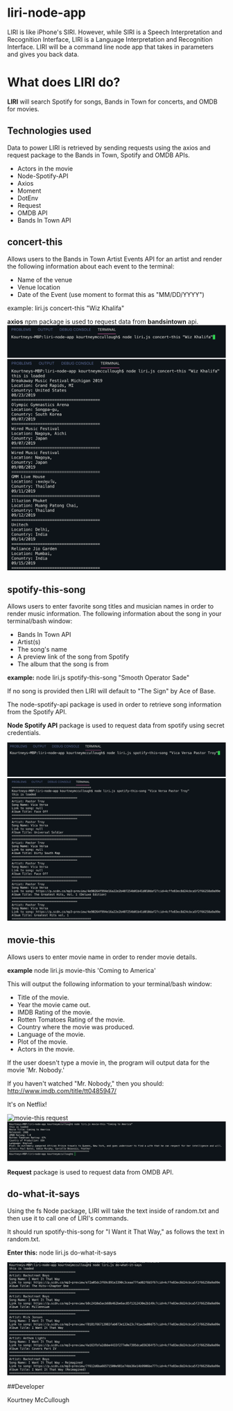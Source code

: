 # liri-node-app

LIRI is like iPhone's SIRI. However, while SIRI is a Speech Interpretation and Recognition Interface, LIRI is a Language Interpretation and Recognition Interface. LIRI will be a command line node app that takes in parameters and gives you back data.

# What does LIRI do?

**LIRI** will search Spotify for songs, Bands in Town for concerts, and OMDB for movies.

## Technologies used

Data to power LIRI is retrieved by sending requests using the axios and request package to the Bands in Town, Spotify and OMDB APIs.

- Actors in the movie
- Node-Spotify-API
- Axios
- Moment
- DotEnv
- Request
- OMDB API
- Bands In Town API

## concert-this

Allows users to the Bands in Town Artist Events API for an artist and render the following information about each event to the terminal:

- Name of the venue
- Venue location
- Date of the Event (use moment to format this as "MM/DD/YYYY")

example: liri.js concert-this "Wiz Khalifa"

**axios** npm package is used to request data from **bandsintown** api.
![concert-this request](assets/images/concert1.png)
![concert-this terminal results](assets/images/concert2.png)

## spotify-this-song

Allows users to enter favorite song titles and musician names in order to render music information. The following information about the song in your terminal/bash window:

- Bands In Town API
- Artist(s)
- The song's name
- A preview link of the song from Spotify
- The album that the song is from

**example:** node liri.js spotify-this-song "Smooth Operator Sade"

If no song is provided then LIRI will default to "The Sign" by Ace of Base.

The node-spotify-api package is used in order to retrieve song information from the Spotify API.

**Node Spotify API** package is used to request data from spotify using secret credentials.

![spotify-this-song request](assets/images/spotify1.png)
![spotify-this-song  terminal results](assets/images/spotify2.png)

## movie-this

Allows users to enter movie name in order to render movie details.

**example** node liri.js movie-this 'Coming to America'

This will output the following information to your terminal/bash window:

- Title of the movie.
- Year the movie came out.
- IMDB Rating of the movie.
- Rotten Tomatoes Rating of the movie.
- Country where the movie was produced.
- Language of the movie.
- Plot of the movie.
- Actors in the movie.

If the user doesn't type a movie in, the program will output data for the movie 'Mr. Nobody.'

If you haven't watched "Mr. Nobody," then you should: http://www.imdb.com/title/tt0485947/

It's on Netflix!

![movie-this request](assets/images/movie.png)
![movie-this terminal results](assets/images/movie2.png)

**Request** package is used to request data from OMDB API.

## do-what-it-says

Using the fs Node package, LIRI will take the text inside of random.txt and then use it to call one of LIRI's commands.

It should run spotify-this-song for "I Want it That Way," as follows the text in random.txt.

**Enter this:** node liri.js do-what-it-says

![do-what-it-says terminal results](assets/images/random2.png)

##Developer

Kourtney McCullough
